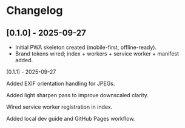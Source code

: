 # Changelog

## [0.1.0] - 2025-09-27
- Initial PWA skeleton created (mobile-first, offline-ready).
- Brand tokens wired; index + workers + service worker + manifest added.

[0.1.1] - 2025-09-27

Added EXIF orientation handling for JPEGs.

Added light sharpen pass to improve downscaled clarity.

Wired service worker registration in index.

Added local dev guide and GitHub Pages workflow.
